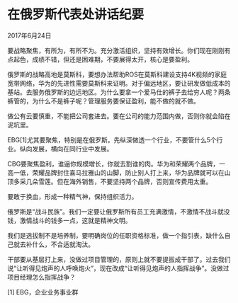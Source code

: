 # 在俄罗斯代表处讲话纪要

2017年6月24日

要战略聚焦，有所为，有所不为。充分激活组织，坚持有效增长。你们现在刚刚有点起色，成绩不错，但还是困难期，不要展得太开，核心是要盈利。

俄罗斯的战略高地是莫斯科，要想办法帮助ROS在莫斯科建设支持4K视频的家庭宽带网络，华为的先进性需要莫斯科来证明。对于偏远地区，要让研发做低成本的基站。去服务俄罗斯的边远地区。为什么要拿一个爱马仕的裤子去给穷人呢？两条裤管的，为什么不是裤子呢？管理服务要保证盈利，能不做的就不做。

做公有云要慎重，不能把公司套进去。要在公司的能力范围内做，否则你就会陷在泥坑里。

EBG\[1\]尤其要聚焦，特别是在俄罗斯。先纵深做透一个行业，不要管什么5个行业。纵向发展，横向在同行业中发展。

CBG要聚焦盈利，谁逼你规模增长，你就去割谁的肉。华为和荣耀两个品牌，一高一低，荣耀品牌封住喜马拉雅山的山脚，防止别人打上来，华为品牌就可以在山顶多采几朵雪莲。但在海外销售，不要坚持两个品牌，否则宣传费用太重。

要敢于换血，形成一种精气神，保持组织活力。

俄罗斯是“战斗民族”。我们一定要让俄罗斯所有员工充满激情，不激情不战斗就没钱，激情战斗的钱多一点，这就是精神文明。

我们是选拔制不是培养制，要明确岗位的任职资格标准，做一个指引表，缺什么自己就去补什么，不合适就淘汰。

干部要从基层打上来，没做过项目管理的，原则上就不要提拔成干部了。过去我们说“让听得见炮声的人呼唤炮火”，现在改成“让听得见炮声的人指挥战争”。没做过项目经理怎么指挥战争？

\[1\] EBG，企业业务事业群

